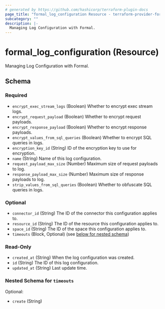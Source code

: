 ```yaml
---
# generated by https://github.com/hashicorp/terraform-plugin-docs
page_title: "formal_log_configuration Resource - terraform-provider-formal"
subcategory: ""
description: |-
  Managing Log Configuration with Formal.
---
```


# formal_log_configuration (Resource)

Managing Log Configuration with Formal.



<!-- schema generated by tfplugindocs -->
## Schema

### Required

- `encrypt_exec_stream_logs` (Boolean) Whether to encrypt exec stream logs.
- `encrypt_request_payload` (Boolean) Whether to encrypt request payloads.
- `encrypt_response_payload` (Boolean) Whether to encrypt response payloads.
- `encrypt_values_from_sql_queries` (Boolean) Whether to encrypt SQL queries in logs.
- `encryption_key_id` (String) ID of the encryption key to use for encryption.
- `name` (String) Name of this log configuration.
- `request_payload_max_size` (Number) Maximum size of request payloads to log.
- `response_payload_max_size` (Number) Maximum size of response payloads to log.
- `strip_values_from_sql_queries` (Boolean) Whether to obfuscate SQL queries in logs.

### Optional

- `connector_id` (String) The ID of the connector this configuration applies to.
- `resource_id` (String) The ID of the resource this configuration applies to.
- `space_id` (String) The ID of the space this configuration applies to.
- `timeouts` (Block, Optional) (see [below for nested schema](#nestedblock--timeouts))

### Read-Only

- `created_at` (String) When the log configuration was created.
- `id` (String) The ID of this log configuration.
- `updated_at` (String) Last update time.

<a id="nestedblock--timeouts"></a>
### Nested Schema for `timeouts`

Optional:

- `create` (String)
